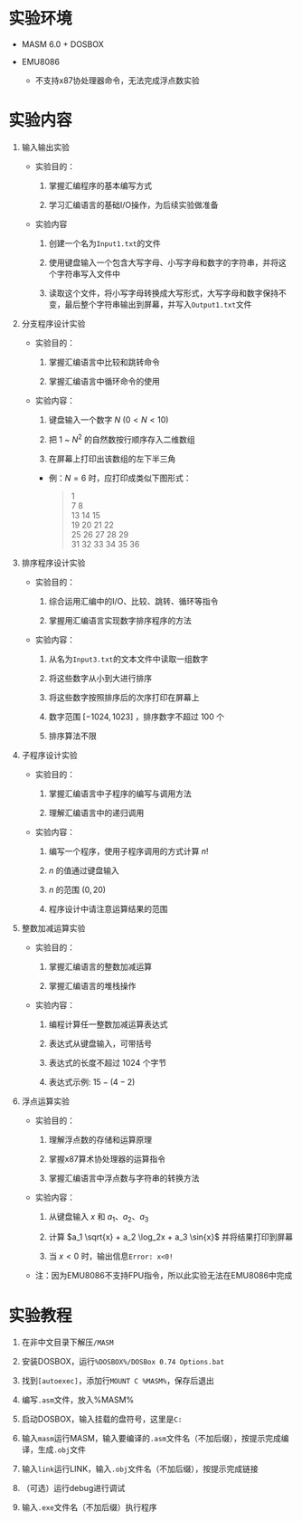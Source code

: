 # 实验环境

* MASM 6.0 + DOSBOX

* EMU8086

    * 不支持x87协处理器命令，无法完成浮点数实验

# 实验内容

1. 输入输出实验

    * 实验目的：

        1. 掌握汇编程序的基本编写方式
        
        2. 学习汇编语言的基础I/O操作，为后续实验做准备

    * 实验内容

        1. 创建一个名为`Input1.txt`的文件
        
        2. 使用键盘输入一个包含大写字母、小写字母和数字的字符串，并将这个字符串写入文件中
        
        3. 读取这个文件，将小写字母转换成大写形式，大写字母和数字保持不变，最后整个字符串输出到屏幕，并写入`Output1.txt`文件

2. 分支程序设计实验

    * 实验目的：

        1. 掌握汇编语言中比较和跳转命令
        
        2. 掌握汇编语言中循环命令的使用

    * 实验内容：

        1. 键盘输入一个数字 $N$ $(0 < N < 10)$
        
        2. 把 $1$ ~ $N^2$ 的自然数按行顺序存入二维数组
        
        3. 在屏幕上打印出该数组的左下半三角

        * 例：$N = 6$ 时，应打印成类似下图形式：
            > 1  
            > 7 8  
            > 13 14 15  
            > 19 20 21 22  
            > 25 26 27 28 29  
            > 31 32 33 34 35 36  

3. 排序程序设计实验

    * 实验目的：
        
        1. 综合运用汇编中的I/O、比较、跳转、循环等指令
        
        2. 掌握用汇编语言实现数字排序程序的方法
    
    * 实验内容：
        
        1. 从名为`Input3.txt`的文本文件中读取一组数字
        
        2. 将这些数字从小到大进行排序
        
        3. 将这些数字按照排序后的次序打印在屏幕上
        
        4. 数字范围 $[-1024,1023]$ ，排序数字不超过 $100$ 个
        
        5. 排序算法不限

4. 子程序设计实验

    * 实验目的：

        1. 掌握汇编语言中子程序的编写与调用方法
        
        2. 理解汇编语言中的递归调用
    
    * 实验内容：
        
        1. 编写一个程序，使用子程序调用的方式计算 $n!$ 
        
        2. $n$ 的值通过键盘输入
        
        3. $n$ 的范围 $(0,20)$
        
        4. 程序设计中请注意运算结果的范围

5. 整数加减运算实验

    * 实验目的：
        
        1. 掌握汇编语言的整数加减运算
        
        2. 掌握汇编语言的堆栈操作

    * 实验内容：
        
        1. 编程计算任一整数加减运算表达式
        
        2. 表达式从键盘输入，可带括号
        
        3. 表达式的长度不超过 $1024$ 个字节
        
        4. 表达式示例: $15-(4-2)$

6. 浮点运算实验

    * 实验目的：
        
        1. 理解浮点数的存储和运算原理
        
        2. 掌握x87算术协处理器的运算指令
        
        3. 掌握汇编语言中浮点数与字符串的转换方法
    
    * 实验内容：
        
        1. 从键盘输入 $x$ 和 $a_1$、$a_2$、$a_3$
        
        2. 计算 $a_1 \sqrt{x} + a_2 \log_2x + a_3 \sin{x}$ 并将结果打印到屏幕
        
        3. 当 $x<0$ 时，输出信息`Error: x<0!`

    * 注：因为EMU8086不支持FPU指令，所以此实验无法在EMU8086中完成

# 实验教程

1. 在非中文目录下解压`/MASM`

2. 安装DOSBOX，运行`%DOSBOX%/DOSBox 0.74 Options.bat`

3. 找到`[autoexec]`，添加行`MOUNT C %MASM%`，保存后退出

4. 编写`.asm`文件，放入%MASM%

5. 启动DOSBOX，输入挂载的盘符号，这里是`C:`

6. 输入`masm`运行MASM，输入要编译的`.asm`文件名（不加后缀），按提示完成编译，生成`.obj`文件

7. 输入`link`运行LINK，输入`.obj`文件名（不加后缀），按提示完成链接

8. （可选）运行debug进行调试

9. 输入`.exe`文件名（不加后缀）执行程序

